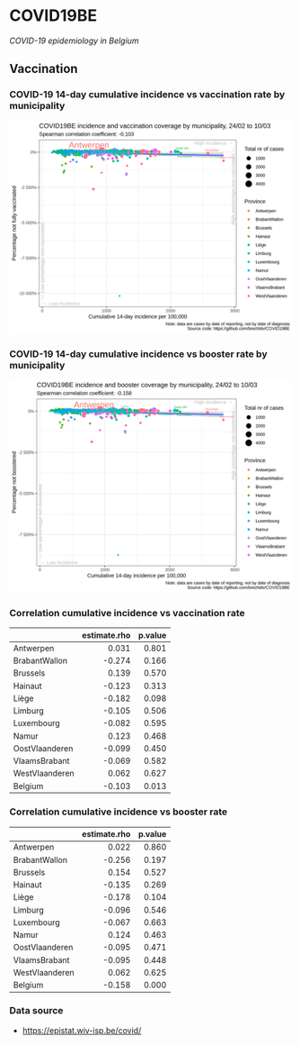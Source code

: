 
# COVID19BE

*COVID-19 epidemiology in Belgium*

## Vaccination

### COVID-19 14-day cumulative incidence vs vaccination rate by municipality

![](covid19be-vaccination.png)

### COVID-19 14-day cumulative incidence vs booster rate by municipality

![](covid19be-vaccination-booster.png)

### Correlation cumulative incidence vs vaccination rate

|                | estimate.rho | p.value |
| :------------- | -----------: | ------: |
| Antwerpen      |        0.031 |   0.801 |
| BrabantWallon  |      \-0.274 |   0.166 |
| Brussels       |        0.139 |   0.570 |
| Hainaut        |      \-0.123 |   0.313 |
| Liège          |      \-0.182 |   0.098 |
| Limburg        |      \-0.105 |   0.506 |
| Luxembourg     |      \-0.082 |   0.595 |
| Namur          |        0.123 |   0.468 |
| OostVlaanderen |      \-0.099 |   0.450 |
| VlaamsBrabant  |      \-0.069 |   0.582 |
| WestVlaanderen |        0.062 |   0.627 |
| Belgium        |      \-0.103 |   0.013 |

### Correlation cumulative incidence vs booster rate

|                | estimate.rho | p.value |
| :------------- | -----------: | ------: |
| Antwerpen      |        0.022 |   0.860 |
| BrabantWallon  |      \-0.256 |   0.197 |
| Brussels       |        0.154 |   0.527 |
| Hainaut        |      \-0.135 |   0.269 |
| Liège          |      \-0.178 |   0.104 |
| Limburg        |      \-0.096 |   0.546 |
| Luxembourg     |      \-0.067 |   0.663 |
| Namur          |        0.124 |   0.463 |
| OostVlaanderen |      \-0.095 |   0.471 |
| VlaamsBrabant  |      \-0.095 |   0.448 |
| WestVlaanderen |        0.062 |   0.625 |
| Belgium        |      \-0.158 |   0.000 |

### Data source

  - <https://epistat.wiv-isp.be/covid/>
